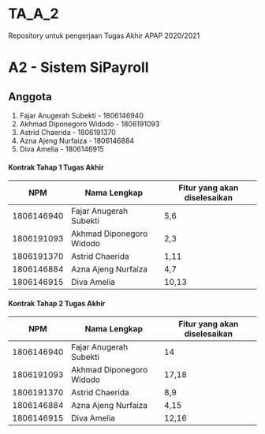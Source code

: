 # TA_A_2
Repository untuk pengerjaan Tugas Akhir APAP 2020/2021

# A2 - Sistem SiPayroll

## Anggota
1. Fajar Anugerah Subekti - 1806146940
2. Akhmad Diponegoro Widodo - 1806191093
3. Astrid Chaerida - 1806191370
4. Azna Ajeng Nurfaiza - 1806146884
5. Diva Amelia - 1806146915

#### Kontrak Tahap 1 Tugas Akhir
|       NPM     | Nama Lengkap  |Fitur yang akan diselesaikan|
| ------------- | --------------------- |-------------|
| 1806146940  | Fajar Anugerah Subekti |  5,6           |
| 1806191093  | Akhmad Diponegoro Widodo  |  2,3           |
| 1806191370  | Astrid Chaerida  | 1,11            |
| 1806146884 | Azna Ajeng Nurfaiza | 4,7            |
| 1806146915 | Diva Amelia |10,13             |

#### Kontrak Tahap 2 Tugas Akhir
|       NPM     | Nama Lengkap  |Fitur yang akan diselesaikan|
| ------------- | --------------------- |-------------|
| 1806146940  | Fajar Anugerah Subekti |  14           |
| 1806191093  | Akhmad Diponegoro Widodo  |  17,18           |
| 1806191370  | Astrid Chaerida  | 8,9            |
| 1806146884 | Azna Ajeng Nurfaiza | 4,15            |
| 1806146915 | Diva Amelia |12,16             |